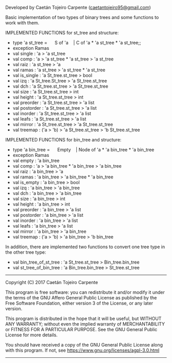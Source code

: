 Developed by Caetán Tojeiro Carpente (caetantojeiro95@gmail.com)


Basic implementation of two types of binary trees and some functions to work with them.

IMPLEMENTED FUNCTIONS for st_tree and structure:
- type 'a st_tree =
     S of 'a
   | C of 'a * 'a st_tree * 'a st_tree;;
- exception Ramas
- val single : 'a ­> 'a st_tree
- val comp : 'a ­> 'a st_tree * 'a st_tree ­> 'a st_tree
- val raiz : 'a st_tree ­> 'a
- val ramas : 'a st_tree ­> 'a st_tree * 'a st_tree
- val is_single : 'a St_tree.st_tree ­> bool
- val izq : 'a St_tree.St_tree ­> 'a St_tree.st_tree
- val dch : 'a St_tree.st_tree ­> 'a St_tree.st_tree
- val size : 'a St_tree.st_tree ­> int
- val height : 'a St_tree.st_tree ­> int 
- val preorder : 'a St_tree.st_tree ­> 'a list
- val postorder : 'a St_tree.st_tree ­> 'a list
- val inorder : 'a St_tree.st_tree ­> 'a list
- val leafs : 'a St_tree.st_tree ­> 'a list
- val mirror : 'a St_tree.st_tree ­> 'a St_tree.st_tree 
- val treemap : ('a ­> 'b) ­> 'a St_tree.st_tree ­> 'b St_tree.st_tree


IMPLEMENTED FUNCTIONS for bin_tree and structure:
- type 'a bin_tree =
     Empty
   | Node of 'a * 'a bin_tree * 'a bin_tree
- exception Ramas
- val empty : 'a bin_tree
- val comp : 'a ­> 'a bin_tree * 'a bin_tree ­> 'a bin_tree
- val raiz : 'a bin_tree ­> 'a
- val ramas : 'a bin_tree ­> 'a bin_tree * 'a bin_tree
- val is_empty : 'a bin_tree ­> bool
- val izq : 'a bin_tree ­> 'a bin_tree
- val dch : 'a bin_tree ­> 'a bin_tree
- val size : 'a bin_tree ­> int
- val height : 'a bin_tree ­> int
- val preorder : 'a bin_tree ­> 'a list
- val postorder : 'a bin_tree ­> 'a list
- val inorder : 'a bin_tree ­> 'a list
- val leafs : 'a bin_tree ­> 'a list
- val mirror : 'a bin_tree ­> 'a bin_tree
- val treemap : ('a ­> 'b) ­> 'a bin_tree ­> 'b bin_tree


In addition, there are implemented two functions to convert one tree type in the other tree type:
- val bin_tree_of_st_tree : 'a St_tree.st_tree ­> Bin_tree.bin_tree
- val st_tree_of_bin_tree : 'a Bin_tree.bin_tree ­> St_tree.st_tree



**********************************************************************

Copyright (C) 2017  Caetán Tojeiro Carpente

This program is free software: you can redistribute it and/or modify
it under the terms of the GNU Affero General Public License as published by
the Free Software Foundation, either version 3 of the License, or
any later version.

This program is distributed in the hope that it will be useful,
but WITHOUT ANY WARRANTY; without even the implied warranty of
MERCHANTABILITY or FITNESS FOR A PARTICULAR PURPOSE.  See the
GNU General Public License for more details.

You should have received a copy of the GNU General Public License
along with this program.  If not, see <https://www.gnu.org/licenses/agpl-3.0.html>

**********************************************************************
